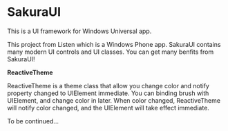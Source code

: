 SakuraUI
========

This is a UI framework for Windows Universal app.

This project from Listen which is a Windows Phone app. SakuraUI contains many modern UI controls and UI classes. You can get many benfits from SakuraUI!

**ReactiveTheme**

ReactiveTheme is a theme class that allow you change color and notify property changed to UIElement immediate. You can binding brush with UIElement, and change color in later. When color changed, ReactiveTheme will notify color changed, and the UIElement will take effect immediate.

To be continued...

